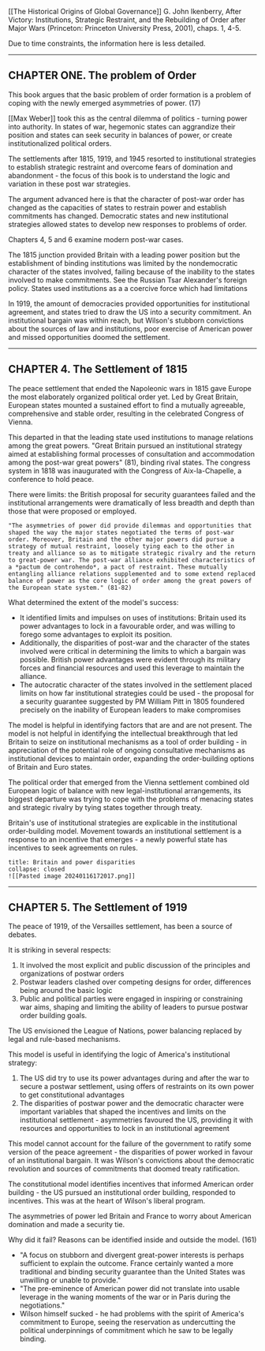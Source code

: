 [[The Historical Origins of Global Governance]]
G. John Ikenberry, After Victory: Institutions, Strategic Restraint, and the Rebuilding of Order after Major Wars (Princeton: Princeton University Press, 2001), chaps. 1, 4-5.

Due to time constraints, the information here is less detailed.

---
## CHAPTER ONE. The problem of Order

This book argues that the basic problem of order formation is a problem of coping with the newly emerged asymmetries of power. (17)

[[Max Weber]] took this as the central dilemma of politics - turning power into authority. In states of war, hegemonic states can aggrandize their position and states can seek security in balances of power, or create institutionalized political orders.

The settlements after 1815, 1919, and 1945 resorted to institutional strategies to establish strategic restraint and overcome fears of domination and abandonment - the focus of this book is to understand the logic and variation in these post war strategies.

The argument advanced here is that the character of post-war order has changed as the capacities of states to restrain power and establish commitments has changed. Democratic states and new institutional strategies allowed states to develop new responses to problems of order.

Chapters 4, 5 and 6 examine modern post-war cases.

The 1815 junction provided Britain with a leading power position but the establishment of binding institutions was limited by the nondemocratic character of the states involved, failing because of the inability to the states involved to make commitments. See the Russian Tsar Alexander's foreign policy. States used institutions as a a coercive force which had limitations

In 1919, the amount of democracies provided opportunities for institutional agreement, and states tried to draw the US into a security commitment. An institutional bargain was within reach, but Wilson's stubborn convictions about the sources of law and institutions, poor exercise of American power and missed opportunities doomed the settlement.

---
## CHAPTER 4. The Settlement of 1815

The peace settlement that ended the Napoleonic wars in 1815 gave Europe the most elaborately organized political order yet. Led by Great Britain, European states mounted a sustained effort to find a mutually agreeable, comprehensive and stable order, resulting in the celebrated Congress of Vienna.

This departed in that the leading state used institutions to manage relations among the great powers. "Great Britain pursued an institutional strategy aimed at establishing formal processes of consultation and accommodation among the post-war great powers" (81), binding rival states. The congress system in 1818 was inaugurated with the Congress of Aix-la-Chapelle, a conference to hold peace.

There were limits: the British proposal for security guarantees failed and the institutional arrangements were dramatically of less breadth and depth than those that were proposed or employed.

```ad-quote
"The asymmetries of power did provide dilemmas and opportunities that shaped the way the major states negotiated the terms of post-war order. Moreover, Britain and the other major powers did pursue a strategy of mutual restraint, loosely tying each to the other in treaty and alliance so as to mitigate strategic rivalry and the return to great-power war. The post-war alliance exhibited characteristics of a *pactum de controhendo*, a pact of restraint. These mutually entangling alliance relations supplemented and to some extend replaced balance of power as the core logic of order among the great powers of the European state system." (81-82)
```

What determined the extent of the model's success:
- It identified limits and impulses on uses of institutions: Britain used its power advantages to lock in a favourable order, and was willing to forego some advantages to exploit its position. 
- Additionally, the disparities of post-war and the character of the states involved were critical in determining the limits to which a bargain was possible. British power advantages were evident through its military forces and financial resources and used this leverage to maintain the alliance.
- The autocratic character of the states involved in the settlement placed limits on how far institutional strategies could be used - the proposal for a security guarantee suggested by PM William Pitt in 1805 foundered precisely on the inability of European leaders to make compromises

The model is helpful in identifying factors that are and are not present.
The model is not helpful in identifying the intellectual breakthrough that led Britain to seize on institutional mechanisms as a tool of order building - in appreciation of the potential role of ongoing consultative mechanisms as institutional devices to maintain order, expanding the order-building options of Britain and Euro states. 

The political order that emerged from the Vienna settlement combined old European logic of balance with new legal-institutional arrangements, its biggest departure was trying to cope with the problems of menacing states and strategic rivalry by tying states together through treaty.

Britain's use of institutional strategies are explicable in the institutional order-building model. Movement towards an institutional settlement is a response to an incentive that emerges - a newly powerful state has incentives to seek agreements on rules.

```ad-seealso
title: Britain and power disparities
collapse: closed
![[Pasted image 20240116172017.png]]
```


---
## CHAPTER 5. The Settlement of 1919

The peace of 1919, of the Versailles settlement, has been a source of debates.

It is striking in several respects:
1. It involved the most explicit and public discussion of the principles and organizations of postwar orders
2. Postwar leaders clashed over competing designs for order, differences being around the basic logic
3. Public and political parties were engaged in inspiring or constraining war aims, shaping and limiting the ability of leaders to pursue postwar order building goals.

The US envisioned the League of Nations, power balancing replaced by legal and rule-based mechanisms.

This model is useful in identifying the logic of America's institutional strategy:
1. The US did try to use its power advantages during and after the war to secure a postwar settlement, using offers of restraints on its own power to get constitutional advantages
2. The disparities of postwar power and the democratic character were important variables that shaped the incentives and limits on the institutional settlement - asymmetries favoured the US, providing it with resources and opportunities to lock in an institutional agreement

This model cannot account for the failure of the government to ratify some version of the peace agreement - the disparities of power worked in favour of an institutional bargain. It was Wilson's convictions about the democratic revolution and sources of commitments that doomed treaty ratification.

The constitutional model identifies incentives that informed American order building - the US pursued an institutional order building, responded to incentives. This was at the heart of Wilson's liberal program.

The asymmetries of power led Britain and France to worry about American domination and made a security tie.

Why did it fail? Reasons can be identified inside and outside the model. (161)

- "A focus on stubborn and divergent great-power interests is perhaps sufficient to explain the outcome. France certainly wanted a more traditional and binding security guarantee than the United States was unwilling or unable to provide."
- "The pre-eminence of American power did not translate into usable leverage in the waning moments of the war or in Paris during the negotiations."
- Wilson himself sucked - he had problems with the spirit of America's commitment to Europe, seeing the reservation as undercutting the political underpinnings of commitment which he saw to be legally binding.
